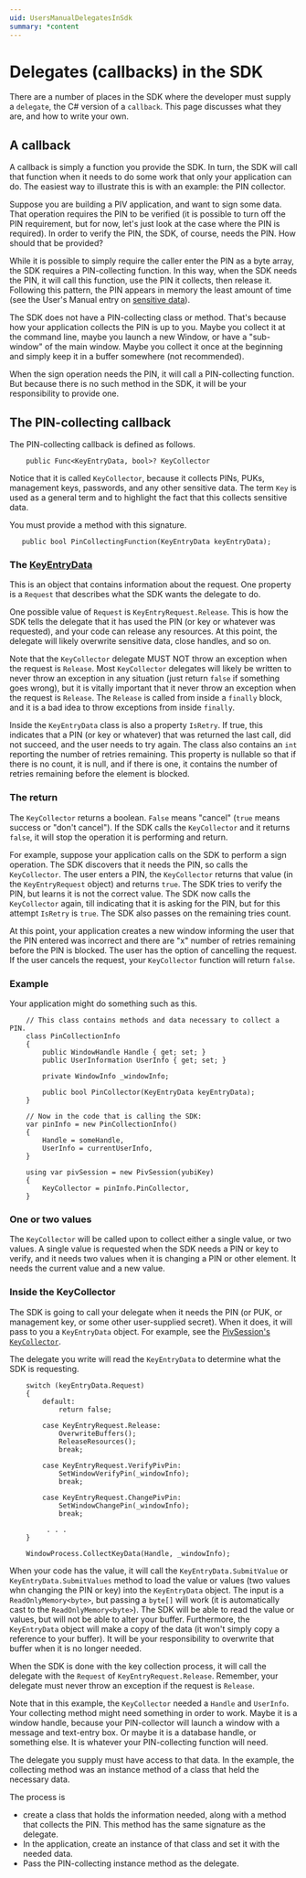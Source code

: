 ```yaml
---
uid: UsersManualDelegatesInSdk
summary: *content
---
```


<!-- Copyright 2021 Yubico AB

Licensed under the Apache License, Version 2.0 (the "License");
you may not use this file except in compliance with the License.
You may obtain a copy of the License at

    http://www.apache.org/licenses/LICENSE-2.0

Unless required by applicable law or agreed to in writing, software
distributed under the License is distributed on an "AS IS" BASIS,
WITHOUT WARRANTIES OR CONDITIONS OF ANY KIND, either express or implied.
See the License for the specific language governing permissions and
limitations under the License. -->

# Delegates (callbacks) in the SDK

There are a number of places in the SDK where the developer must supply a `delegate`,
the C# version of a `callback`. This page discusses what they are, and how to write your
own.

## A callback

A callback is simply a function you provide the SDK. In turn, the SDK will call that
function when it needs to do some work that only your application can do. The easiest way
to illustrate this is with an example: the PIN collector.

Suppose you are building a PIV application, and want to sign some data. That operation
requires the PIN to be verified (it is possible to turn off the PIN requirement, but for
now, let's just look at the case where the PIN is required). In order to verify the PIN,
the SDK, of course, needs the PIN. How should that be provided?

While it is possible to simply require the caller enter the PIN as a byte array, the SDK
requires a PIN-collecting function. In this way, when the SDK needs the PIN, it will call
this function, use the PIN it collects, then release it. Following this pattern, the PIN
appears in memory the least amount of time (see the User's Manual entry on
[sensitive data](sensitive-data.md)).

The SDK does not have a PIN-collecting class or method. That's because how your
application collects the PIN is up to you. Maybe you collect it at the command line, maybe
you launch a new Window, or have a "sub-window" of the main window. Maybe you collect it
once at the beginning and simply keep it in a buffer somewhere (not recommended).

When the sign operation needs the PIN, it will call a PIN-collecting function. But because
there is no such method in the SDK, it will be your responsibility to provide one.

## The PIN-collecting callback

The PIN-collecting callback is defined as follows.

```
    public Func<KeyEntryData, bool>? KeyCollector
```

Notice that it is called `KeyCollector`, because it collects PINs, PUKs, management keys,
passwords, and any other sensitive data. The term `Key` is used as a general term and to
highlight the fact that this collects sensitive data.

You must provide a method with this signature.

```
   public bool PinCollectingFunction(KeyEntryData keyEntryData);
```

### The [KeyEntryData](xref:Yubico.YubiKey.KeyEntryData)

This is an object that contains information about the request. One property is a `Request`
that describes what the SDK wants the delegate to do.

One possible value of `Request` is `KeyEntryRequest.Release`. This is how the SDK tells
the delegate that it has used the PIN (or key or whatever was requested), and your code
can release any resources. At this point, the delegate will likely overwrite sensitive
data, close handles, and so on.

Note that the `KeyCollector` delegate MUST NOT throw an exception when the request is
`Release`. Most `KeyCollector` delegates will likely be written to never throw an
exception in any situation (just return `false` if something goes wrong), but it is
vitally important that it never throw an exception when the request is `Release`. The
`Release` is called from inside a `finally` block, and it is a bad idea to throw
exceptions from inside `finally`.

Inside the `KeyEntryData` class is also a property `IsRetry`. If true, this indicates that
a PIN (or key or whatever) that was returned the last call, did not succeed, and the user
needs to try again. The class also contains an `int` reporting the number of retries
remaining. This property is nullable so that if there is no count, it is null, and if
there is one, it contains the number of retries remaining before the element is blocked.

### The return

The `KeyCollector` returns a boolean. `False` means "cancel" (`true` means success or
"don't cancel"). If the SDK calls the `KeyCollector` and it returns `false`, it will stop
the operation it is performing and return.

For example, suppose your application calls on the SDK to perform a sign operation. The
SDK discovers that it needs the PIN, so calls the `KeyCollector`. The user enters a PIN,
the `KeyCollector` returns that value (in the `KeyEntryRequest` object) and returns
`true`. The SDK tries to verify the PIN, but learns it is not the correct value. The SDK
now calls the `KeyCollector` again, till indicating that it is asking for the PIN, but
for this attempt `IsRetry` is `true`. The SDK also passes on the remaining tries count.

At this point, your application creates a new window informing the user that the PIN
entered was incorrect and there are "x" number of retries remaining before the PIN is
blocked. The user has the option of cancelling the request. If the user cancels the
request, your `KeyCollector` function will return `false`.

### Example

Your application might do something such as this.

```
    // This class contains methods and data necessary to collect a PIN.
    class PinCollectionInfo
    {
        public WindowHandle Handle { get; set; }
        public UserInformation UserInfo { get; set; }
        
        private WindowInfo _windowInfo;

        public bool PinCollector(KeyEntryData keyEntryData);
    }

    // Now in the code that is calling the SDK:
    var pinInfo = new PinCollectionInfo()
    {
        Handle = someHandle,
        UserInfo = currentUserInfo,
    }

    using var pivSession = new PivSession(yubiKey)
    {
        KeyCollector = pinInfo.PinCollector,
    }
```

### One or two values

The `KeyCollector` will be called upon to collect either a single value, or two values. A
single value is requested when the SDK needs a PIN or key to verify, and it needs two
values when it is changing a PIN or other element. It needs the current value and a new
value.

### Inside the KeyCollector

The SDK is going to call your delegate when it needs the PIN (or PUK, or management key,
or some other user-supplied secret). When it does, it will pass to you a `KeyEntryData`
object. For example, see the
[PivSession's `KeyCollector`](xref:Yubico.YubiKey.Piv.PivSession.KeyCollector%2a).

The delegate you write will read the `KeyEntryData` to determine what the SDK is
requesting.

```
    switch (keyEntryData.Request)
    {
        default:
            return false;

        case KeyEntryRequest.Release:
            OverwriteBuffers();
            ReleaseResources();
            break;

        case KeyEntryRequest.VerifyPivPin:
            SetWindowVerifyPin(_windowInfo);
            break;

        case KeyEntryRequest.ChangePivPin:
            SetWindowChangePin(_windowInfo);
            break;

         . . .
    }

    WindowProcess.CollectKeyData(Handle, _windowInfo);
```

When your code has the value, it will call the `KeyEntryData.SubmitValue` or
`KeyEntryData.SubmitValues` method to load the value or values (two values whn changing
the PIN or key) into the `KeyEntryData` object. The input is a `ReadOnlyMemory<byte>`, but
passing a `byte[]` will work (it is automatically cast to the `ReadOnlyMemory<byte>`). The
SDK will be able to read the value or values, but will not be able to alter your buffer.
Furthermore, the `KeyEntryData` object will make a copy of the data (it won't simply copy
a reference to your buffer). It will be your responsibility to overwrite that buffer when
it is no longer needed.

When the SDK is done with the key collection process, it will call the delegate with the
`Request` of `KeyEntryRequest.Release`. Remember, your delegate must never throw an
exception if the request is `Release`.

Note that in this example, the `KeyCollector` needed a `Handle` and `UserInfo`. Your
collecting method might need something in order to work. Maybe it is a window handle,
because your PIN-collector will launch a window with a message and text-entry box. Or
maybe it is a database handle, or something else. It is whatever your PIN-collecting
function will need.

The delegate you supply must have access to that data. In the example, the collecting
method was an instance method of a class that held the necessary data.

The process is

* create a class that holds the information needed, along with a method that collects the
PIN. This method has the same signature as the delegate.
* In the application, create an instance of that class and set it with the needed data.
* Pass the PIN-collecting instance method as the delegate.

